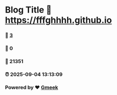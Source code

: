 # Blog Title :link: https://fffghhhh.github.io 
### :page_facing_up: [3](https://fffghhhh.github.io/tag.html) 
### :speech_balloon: 0 
### :hibiscus: 21351 
### :alarm_clock: 2025-09-04 13:13:09 
### Powered by :heart: [Gmeek](https://github.com/Meekdai/Gmeek)
